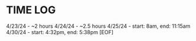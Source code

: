 # TIME LOG

4/23/24 - ~2 hours
4/24/24 - ~2.5 hours
4/25/24 - start: 8am, end: 11:15am
4/30/24 - start: 4:32pm, end: 5:38pm
[EOF]